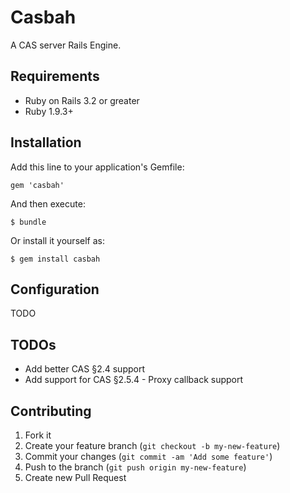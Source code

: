 # Casbah

A CAS server Rails Engine.

## Requirements

* Ruby on Rails 3.2 or greater
* Ruby 1.9.3+

## Installation

Add this line to your application's Gemfile:

    gem 'casbah'

And then execute:

    $ bundle

Or install it yourself as:

    $ gem install casbah

## Configuration

TODO

## TODOs

* Add better CAS §2.4 support
* Add support for CAS §2.5.4 - Proxy callback support

## Contributing

1. Fork it
2. Create your feature branch (`git checkout -b my-new-feature`)
3. Commit your changes (`git commit -am 'Add some feature'`)
4. Push to the branch (`git push origin my-new-feature`)
5. Create new Pull Request
